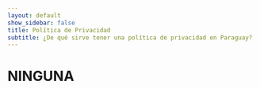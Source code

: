 ```yaml
---
layout: default
show_sidebar: false
title: Política de Privacidad
subtitle: ¿De qué sirve tener una política de privacidad en Paraguay? 
---
```


# NINGUNA
